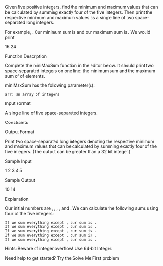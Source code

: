 Given five positive integers, find the minimum and maximum values that can be calculated by summing exactly four of the five integers. Then print the respective minimum and maximum values as a single line of two space-separated long integers.

For example, . Our minimum sum is and our maximum sum is . We would print

16 24

Function Description

Complete the miniMaxSum function in the editor below. It should print two space-separated integers on one line: the minimum sum and the maximum sum of of elements.

miniMaxSum has the following parameter(s):

    arr: an array of integers

Input Format

A single line of five space-separated integers.

Constraints

Output Format

Print two space-separated long integers denoting the respective minimum and maximum values that can be calculated by summing exactly four of the five integers. (The output can be greater than a 32 bit integer.)

Sample Input

1 2 3 4 5

Sample Output

10 14

Explanation

Our initial numbers are , , , , and . We can calculate the following sums using four of the five integers:

    If we sum everything except , our sum is .
    If we sum everything except , our sum is .
    If we sum everything except , our sum is .
    If we sum everything except , our sum is .
    If we sum everything except , our sum is .

Hints: Beware of integer overflow! Use 64-bit Integer.

Need help to get started? Try the Solve Me First problem
